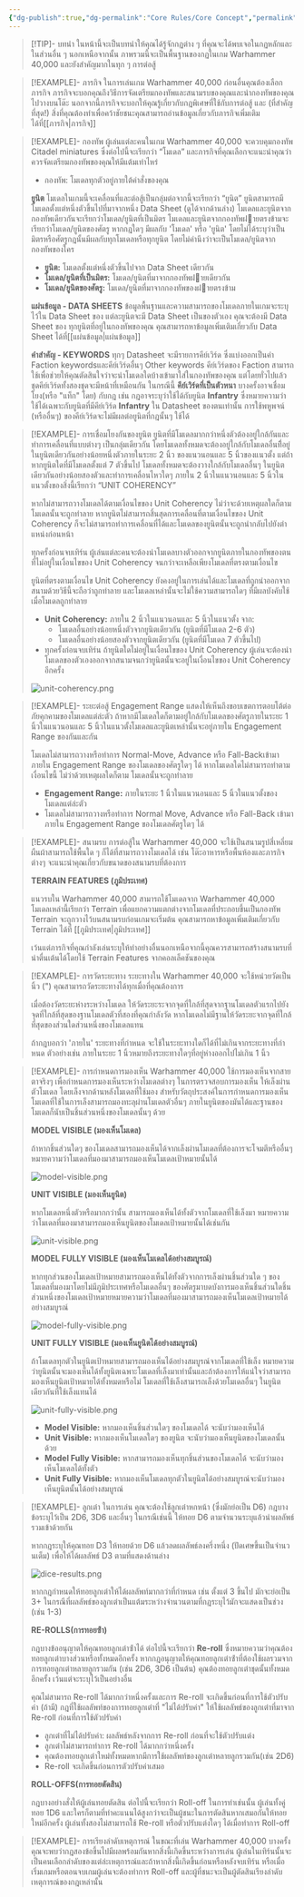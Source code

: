 ```yaml
---
{"dg-publish":true,"dg-permalink":"Core Rules/Core Concept","permalink":"/Core Rules/Core Concept/","created":"2023-12-16T04:35:42.183+07:00","updated":"2023-12-14T19:19:33.820+07:00"}
---
```



> [!TIP]- บทนำ
> ในหน้านี้จะเป็นบทนำให้คุณได้รู้จักกฏต่าง ๆ ที่คุณจะได้พบเจอในกฏหลักและในส่วนอื่น ๆ นอกเหนือจากนั้น ภาพรวมนี้จะเป็นพื้นฐานของกฏในเกม Warhammer 40,000 และยังสำคัญมากในทุก ๆ การต่อสู้

> [!EXAMPLE]- ภารกิจ
> ในการเล่นเกม Warhammer 40,000 ก่อนอื่นคุณต้องเลือกภารกิจ ภารกิจจะบอกคุณถึงวิธีการจัดเตรียมกองทัพและสนามรบของคุณและนํากองทัพของคุณไปวางบนโต๊ะ นอกจากนี้ภารกิจจะบอกให้คุณรู้เกี่ยวกับกฎพิเศษที่ใช้กับการต่อสู้ และ (ที่สําคัญที่สุด!) สิ่งที่คุณต้องทําเพื่อคว้าชัยชนะคุณสามารถอ่านข้อมูลเกี่ยวกับภารกิจเพิ่มเติมได้ที่[[ภารกิจ\|ภารกิจ]]

> [!EXAMPLE]- กองทัพ
> ผู้เล่นแต่ละคนในเกม Warhammer 40,000 จะควบคุมกองทัพ Citadel miniatures ซึ่งต่อไปนี้จะเรียกว่า “โมเดล” และภารกิจที่คุณเลือกจะแนะนําคุณว่าควรจัดเตรียมกองทัพของคุณให้มีแต้มเท่าไหร่
> - กองทัพ: โมเดลทุกตัวอยู่ภายใต้คําสั่งของคุณ
>
> **ยูนิต**
> โมเดลในเกมนี้จะเคลื่อนที่และต่อสู้เป็นกลุ่มต่อจากนี้จะเรียกว่า “ยูนิต” ยูนิตสามารถมีโมเดลตั้งแต่หนึ่งตัวขึ้นไปที่มาจากหนึ่ง Data Sheet (ดูได้จากด้านล่าง) โมเดลและยูนิตจากกองทัพเดียวกันจะเรียกว่าโมเดล/ยูนิตที่เป็นมิตร โมเดลและยูนิตจากกองทัพฝายตรงข้ามจะเรียกว่าโมเดล/ยูนิตของศัตรู หากกฎใดๆ มีผลกับ 'โมเดล' หรือ 'ยูนิต' โดยไม่ได้ระบุว่าเป็นมิตรหรือศัตรูกฎนั้นมีผลกับทุกโมเดลหรือทุกยูนิต โดยไม่คํานึงว่าจะเป็นโมเดล/ยูนิตจากกองทัพของใคร
> - **ยูนิต:** โมเดลตั้งแต่หนึ่งตัวขึ้นไปจาก Data Sheet เดียวกัน
> - **โมเดล/ยูนิตที่เป็นมิตร:** โมเดล/ยูนิตที่มาจากกองทัพฝายเดียวกัน
> - **โมเดล/ยูนิตของศัตรู:** โมเดล/ยูนิตที่มาจากกองทัพของฝายตรงข้าม
> 
> **แผ่นข้อมูล - DATA SHEETS**
> ข้อมูลพื้นฐานและความสามารถของโมเดลภายในเกมจะระบุไว้ใน Data Sheet ของ แต่ละยูนิตจะมี Data Sheet เป็นของตัวเอง คุณจะต้องมี Data Sheet ของ ทุกยูนิตที่อยู่ในกองทัพของคุณ คุณสามารถหาข้อมูลเพิ่มเติมเกี่ยวกับ Data Sheet ได้ที่[[แผ่นข้อมูล\|แผ่นข้อมูล]]
>
> **คําสำคัญ - KEYWORDS**
> ทุกๆ Datasheet จะมีรายการคีย์เวิร์ด ซึ่งแบ่งออกเป็นคํา Faction keywordsและคีย์เวิร์ดอื่นๆ Other keywords คีย์เวิร์ดของ Faction สามารถใช้เพื่อช่วยให้คุณตัดสินใจว่าจะนําโมเดลใดบ้างเข้ามาใส่ในกองทัพของคุณ แต่โดยทั่วไปแล้ว ชุดคีย์เวิร์ดทั้งสองชุดจะมีหน้าที่เหมือนกัน ในกรณีนี้ **คีย์เวิร์ดที่เป็นตัวหนา** บางครั้งอาจเชื่อมโยง(หรือ "แท็ก" โดย) กับกฎ เช่น กฎอาจระบุว่าใช้ได้กับยูนิต **Infantry** ซึ่งหมายความว่าใช้ได้เฉพาะกับยูนิตที่มีคีย์เวิร์ด **Infantry** ใน Datasheet ของตนเท่านั้น การใช้พหูพจน์ (หรืออื่นๆ) ของคีย์เวิร์ดจะไม่มีผลต่อยูนิตที่กฎนั้นๆ ใช้ได้

> [!EXAMPLE]- การเชื่อมโยงกันของยูนิต
> ยูนิตที่มีโมเดลมากกว่าหนึ่งตัวต้องอยู่ใกล้กันและทําการเคลื่อนที่แบบต่างๆ เป็นกลุ่มเดียวกัน โดยโมเดลทั้งหมดจะต้องอยู่ใกล้กับโมเดลอื่นที่ิอยู่ในยูนิตเดียวกันอย่างน้อยหนึ่งตัวภายในระยะ 2 นิ้ว ของแนวนอนและ 5 นิ้วของแนวตั้ง แต่ถ้าหากยูนิตใดที่มีโมเดลตั้งแต่ 7 ตัวขึ้นไป โมเดลทั้งหมดจะต้องวางใกล้กับโมเดลอื่นๆ ในยูนิตเดียวกันอย่างน้อยสองตัวและทําการเคลื่อนไหวใดๆ ภายใน 2 นิ้วในแนวนอนและ 5 นิ้วในแนวตั้งของสิ่งนี้เรียกว่า “UNIT COHERENCY”
> 
> หากไม่สามารถวางโมเดลได้ตามเงื่อนไขของ Unit Coherency ไม่ว่าจะด้วยเหตุผลใดก็ตาม โมเดลนั้นจะถูกทําลาย หากยูนิตไม่สามารถสิ้นสุดการเคลื่อนที่ตามเงื่อนไขของ Unit Coherency ก็จะไม่สามารถทําการเคลื่อนที่ได้และโมเดลของยูนิตนั้นจะถูกนํากลับไปยังตําแหน่งก่อนหน้า
> 
> ทุกครั้งก่อนจบเทิร์น ผู้เล่นแต่ละคนจะต้องนําโมเดลบางตัวออกจากยูนิตภายในกองทัพของตนที่ไม่อยู่ในเงื่อนไขของ Unit Coherency จนกว่าจะเหลือเพียงโมเดลที่ตรงตามเงื่อนไข
> 
> ยูนิตที่ตรงตามเงื่อนไข Unit Coherency ยังคงอยู่ในการเล่นได้และโมเดลที่ถูกนําออกจากสนามด้วยวิธีนี้จะถือว่าถูกทําลาย และโมเดลเหล่านั้นจะไม่ใช้ความสามารถใดๆ ที่มีผลบังคับใช้เมื่อโมเดลถูกทําลาย
> - **Unit Coherency:** ภายใน 2 นิ้วในแนวนอนและ 5 นิ้วในแนวตั้ง จาก:
> 	- โมเดลอื่นอย่างน้อยหนึ่งตัวจากยูนิตเดียวกัน (ยูนิตที่มีโมเดล 2-6 ตัว)
> 	- โมเดลอื่นอย่างน้อยสองตัวจากยูนิตเดียวกัน (ยูนิตที่มีโมเดล 7 ตัวขึ้นไป)
> - ทุกครั้งก่อนจบเทิร์น ถ้ายูนิตใดไม่อยู่ในเงื่อนไขของ Unit Coherency ผู้เล่นจะต้องนําโมเดลของตัวเองออกจากสนามจนกว่ายูนิตนั้นจะอยู่ในเงื่อนไขของ Unit Coherency อีกครั้ง
> 
> ![unit-coherency.png](/img/user/_imgs/unit-coherency.png)

> [!EXAMPLE]- ระยะต่อสู้
> Engagement Range แสดงให้เห็นถึงขอบเขตการตอบโต้ต่อภัยคุกคามของโมเดลแต่ล่ะตัว ถ้าหากมีโมเดลใดก็ตามอยู่ใกล้กับโมเดลของศัตรูภายในระยะ 1 นิ้วในแนวนอนและ 5 นิ้วในแนวตั้งโมเดลและยูนิตเหล่านั้นจะอยู่ภายใน Engagement Range ของกันและกัน
> 
> โมเดลไม่สามารถวางหรือทําการ Normal-Move, Advance หรือ Fall-Backเข้ามาภายใน Engagement Range ของโมเดลของศัตรูใดๆ ได้ หากโมเดลใดไม่สามารถทําตามเงื่อนไขนี้ ไม่ว่าด้วยเหตุผลใดก็ตาม โมเดลนั้นจะถูกทําลาย
> - **Engagement Range:** ภายในระยะ 1 นิ้วในแนวนอนและ 5 นิ้วในแนวตั้งของโมเดลแต่ล่ะตัว
> - โมเดลไม่สามารถวางหรือทําการ Normal Move, Advance หรือ Fall-Back เข้ามาภายใน Engagement Range ของโมเดลศัตรูใดๆ ได้

> [!EXAMPLE]- สนามรบ
> การต่อสู้ใน Warhammer 40,000 จะใช้เป็นสนามรูปสี่เหลี่ยมผืนผ้าสามารถใช้พื้นใด ๆ ก็ได้ที่สามารถวางโมเดลได้ เช่น โต๊ะอาหารหรือพื้นห้องและภารกิจต่างๆ จะแนะนําคุณเกี่ยวกับขนาดของสนามรบที่ต้องการ
> 
> **TERRAIN FEATURES (ภูมิประเทศ)**
> 
> แนวรบใน Warhammer 40,000 สามารถใช้โมเดลจาก Warhammer 40,000 โมเดลเหล่านี้เรียกว่า Terrain เพื่อแยกความแตกต่างจากโมเดลที่ประกอบขึ้นเป็นกองทัพ Terrain จะถูกวางไว้บนสนามรบก่อนเกมจะเริ่มต้น คุณสามารถหาข้อมูลเพิ่มเติมเกี่ยวกับ Terrain ได้ที่ [[ภูมิประเทศ\|ภูมิประเทศ]]
> 
> เว้นแต่ภารกิจที่คุณกําลังเล่นระบุให้ทําอย่างอื่นนอกเหนือจากนี้คุณควรสามารถสร้างสนามรบที่น่าตื่นเต้นได้โดยใช้ Terrain Features จากคอลเล็คชันของคุณ

> [!EXAMPLE]- การวัดระยะทาง
> ระยะทางใน Warhammer 40,000 จะใช้หน่วยวัดเป็นนิ้ว (") คุณสามารถวัดระยะทางได้ทุกเมื่อที่คุณต้องการ
> 
> เมื่อต้องวัดระยะห่างระหว่างโมเดล ให้วัดระยะระจากจุดที่ใกล้ที่สุดจากฐานโมเดลตัวแรกไปยังจุดที่ใกล้ที่สุดของฐานโมเดลตัวที่สองที่คุณกําลังวัด หากโมเดลไม่มีฐานให้วัดระยะจากจุดที่ใกล้ที่สุดของส่วนใดส่วนหนึ่งของโมเดลแทน
> 
> ถ้ากฎบอกว่า 'ภายใน' ระยะทางที่กําหนด จะใช้ในระยะทางใดก็ได้ที่ไม่เกินจากระยะทางที่กําหนด ตัวอย่างเช่น ภายในระยะ 1 นิ้วหมายถึงระยะทางใดๆที่อยู่ห่างออกไปไม่เกิน 1 นิ้ว

> [!EXAMPLE]- การกําหนดการมองเห็น
> Warhammer 40,000 ใช้การมองเห็นจากสายตาจริงๆ เพื่อกําหนดการมองเห็นระหว่างโมเดลต่างๆ ในการตรวจสอบการมองเห็น ให้เล็งผ่านตัวโมเดล โดยเล็งจากด้านหลังโมเดลที่ใช้มอง สําหรับวัตถุประสงค์ในการกําหนดการมองเห็น โมเดลที่ใช้ในการเล็งสามารถมองทะลุผ่านโมเดลตัวอื่นๆ ภายในยูนิตของมันได้และฐานของโมเดลก็นับเป็นชิ้นส่วนหนึ่งของโมเดลนั้นๆ ด้วย
> 
> **MODEL VISIBLE (มองเห็นโมเดล)**
> 
> ถ้าหากชิ้นส่วนใดๆ ของโมเดลสามารถมองเห็นได้จากเล็งผ่านโมเดลที่ต้องการจะโจมตีหรืออื่นๆ หมายความว่าโมเดลที่มองมาสามารถมองเห็นโมเดลเป้าหมายนั้นได้
> 
> ![model-visible.png](/img/user/_imgs/model-visible.png)
> 
> **UNIT VISIBLE (มองเห็นยูนิต)**
> 
> หากโมเดลหนึ่งตัวหรือมากกว่านั้น สามารถมองเห็นได้ทั้งตัวจากโมเดลที่ใช้เล็งมา หมายความว่าโมเดลที่มองมาสามารถมองเห็นยูนิตของโมเดลเป้าหมายนั้นได้เช่นกัน
> 
> ![unit-visible.png](/img/user/_imgs/unit-visible.png)
> 
> **MODEL FULLY VISIBLE (มองเห็นโมเดลได้อย่างสมบูรณ์)**
> 
> หากทุกส่วนของโมเดลเป้าหมายสามารถมองเห็นได้ทั้งตัวจากการเล็งผ่านชิ้นส่วนใด ๆ ของโมเดลที่มองมาโดยไม่มีภูมิประเทศหรือโมเดลอื่นๆ ของศัตรูมาบดบังการมองเห็นชิ้นส่วนใดชิ้นส่วนหนึ่งของโมเดลเป้าหมายหมายความว่าโมเดลที่มองมาสามารถมองเห็นโมเดลเป้าหมายได้อย่างสมบูรณ์
> 
> ![model-fully-visible.png](/img/user/_imgs/model-fully-visible.png)
> 
> **UNIT FULLY VISIBLE (มองเห็นยูนิตได้อย่างสมบูรณ์)**
> 
> ถ้าโมเดลทุกตัวในยูนิตเป้าหมายสามารถมองเห็นได้อย่างสมบูรณ์จากโมเดลที่ใช้เล็ง หมายความว่ายูนิตนั้นจะมองเห็นได้ทั้งยูนิตเฉพาะโมเดลที่เล็งมาเท่านั้นและถ้าต้องการให้แน่ใจว่าสามารถมองเห็นยูนิตเป้าหมายได้ทั้งหมดหรือไม่ โมเดลที่ใช้เล็งสามารถเล็งด้วยโมเดลอื่นๆ ในยูนิตเดียวกันที่ใช้เล็งแทนได้
> 
> ![unit-fully-visible.png](/img/user/_imgs/unit-fully-visible.png)
> 
> - **Model Visible:** หากมองเห็นชิ้นส่วนใดๆ ของโมเดลได้ จะนับว่ามองเห็นได้
> - **Unit Visible:** หากมองเห็นโมเดลใดๆ ของยูนิต จะนับว่ามองเห็นยูนิตของโมเดลนั้นด้วย
> - **Model Fully Visible:** หากสามารถมองเห็นทุกชิ้นส่วนของโมเดลได้ จะนับว่ามองเห็นโมเดลได้ทั้งตัว
> - **Unit Fully Visible:** หากมองเห็นโมเดลทุกตัวในยูนิตได้อย่างสมบูรณ์จะนับว่ามองเห็นยูนิตนั้นได้อย่างสมบูรณ์

> [!EXAMPLE]- ลูกเต๋า
> ในการเล่น คุณจะต้องใช้ลูกเต๋าหกหน้า (ซึ่งมักย่อเป็น D6) กฎบางข้อระบุไว้เป็น 2D6, 3D6 และอื่นๆ ในกรณีเช่นนี้ ให้ทอย D6 ตามจํานวนระบุแล้วนําผลลัพธ์รวมเข้าด้วยกัน
> 
> หากกฎระบุให้คุณทอย D3 ให้ทอยด้วย D6 แล้วลดผลลัพธ์ลงครึ่งหนึ่ง (ปัดเศษขึ้นเป็นจํานวนเต็ม) เพื่อให้ได้ผลลัพธ์ D3 ตามที่แสดงด้านล่าง
> 
> ![dice-results.png](/img/user/_imgs/dice-results.png)
> 
> หากกฎกําหนดให้ทอยลูกเต๋าให้ได้ผลลัพท์มากกว่าที่กําหนด เช่น ตั้งแต่ 3 ขึ้นไป มักจะย่อเป็น 3+ ในกรณีที่ผลลัพธ์ของลูกเต๋าเป็นแต้มระหว่างจํานวนตามที่กฎระบุไว้มักจะแสดงเป็นช่วง (เช่น 1-3)
> 
> **RE-ROLLS(การทอยซ้ํา)**
> 
> กฎบางข้ออนุญาตให้คุณทอยลูกเต๋าซ้ําได้ ต่อไปนี้จะเรียกว่า **Re-roll** ซึ่งหมายความว่าคุณต้องทอยลูกเต๋าบางส่วนหรือทั้งหมดอีกครั้ง หากกฎอนุญาตให้คุณทอยลูกเต๋าซ้ําที่ต้องใช้ผลรวมจากการทอยลูกเต๋าหลายลูกรวมกัน (เช่น 2D6, 3D6 เป็นต้น) คุณต้องทอยลูกเต๋าชุดนั้นทั้งหมดอีกครั้ง เว้นแต่จะระบุไว้เป็นอย่างอื่น
> 
> คุณไม่สามารถ Re-roll ได้มากกว่าหนึ่งครั้งและการ Re-roll จะเกิดขึ้นก่อนที่การใช้ตัวปรับค่า (ถ้ามี) กฎที่ใช้ผลลัพท์ของการทอยลูกเต๋าที่ "ไม่ได้ปรับค่า" ให้ใช้ผลลัพธ์ของลูกเต๋าที่มาจาก Re-roll ก่อนที่การใช้ตัวปรับค่า
> - ลูกเต๋าที่ไม่ได้ปรับค่า: ผลลัพธ์หลังจากการ Re-roll ก่อนที่จะใช้ตัวปรับแต่ง
> - ลูกเต๋าไม่สามารถทําการ Re-roll ได้มากกว่าหนึ่งครั้ง
> - คุณต้องทอยลูกเต๋าใหม่ทั้งหมดหากมีการใช้ผลลัพท์ของลูกเต๋าหลายลูกรวมกัน(เช่น 2D6)
> - Re-roll จะเกิดขึ้นก่อนการตัวปรับค่าเสมอ
>
> **ROLL-OFFS(การทอยตัดสิน)**
> 
> กฎบางอย่างสั่งให้ผู้เล่นทอยตัดสิน ต่อไปนี้จะเรียกว่า Roll-off ในการทําเช่นนั้น ผู้เล่นทั้งคู่ทอย 1D6 และใครก็ตามที่ทําคะแนนได้สูงกว่าจะเป็นผู้ชนะในการตัดสินหากเสมอกันให้ทอยใหม่อีกครั้ง ผู้เล่นทั้งสองไม่สามารถใช้ Re-roll หรือตัวปรับแต่งใดๆ ได้เมื่อทําการ Roll-off

> [!EXAMPLE]- การเรียงลําดับเหตุการณ์
> ในขณะที่เล่น Warhammer 40,000 บางครั้งคุณจะพบว่ากฎสองข้อขึ้นไปมีผลพร้อมกันหากสิ่งนี้เกิดขึ้นระหว่างการเล่น ผู้เล่นในเทิร์นนั้นจะเป็นคนเลือกลําดับของแต่ล่ะเหตุการณ์และถ้าหากสิ่งนี้เกิดขึ้นก่อนหรือหลังจบเทิร์น หรือเมื่อเริ่มเกมหรือตอนจบเกมผู้เล่นจะต้องทําการ Roll-off และผู้ที่ชนะจะเป็นผู้ตัดสินเรียงลําดับเหตุการณ์ของกฎเหล่านั้น